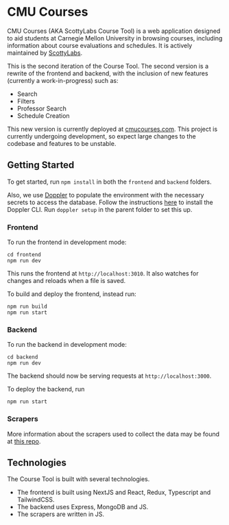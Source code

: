 # CMU Courses

CMU Courses (AKA ScottyLabs Course Tool) is a web application designed to aid students at Carnegie Mellon University in
browsing courses, including information about course evaluations and schedules. It is actively maintained
by [ScottyLabs](https://scottylabs.org).

This is the second iteration of the Course Tool. The second version is a rewrite of the frontend and backend, with the
inclusion of new features (currently a work-in-progress) such as:

- Search
- Filters
- Professor Search
- Schedule Creation

This new version is currently deployed at [cmucourses.com](https://cmucourses.com). This project is currently undergoing
development, so expect large changes to the codebase and features to be unstable.

## Getting Started

To get started, run `npm install` in both the `frontend` and `backend` folders.

Also, we use [Doppler](https://www.doppler.com) to populate the environment with the necessary secrets to access the
database. Follow the instructions [here](https://docs.doppler.com/docs/install-cli) to install the Doppler CLI.
Run `doppler setup` in the parent folder to set this up.

### Frontend

To run the frontend in development mode:

```shell
cd frontend
npm run dev
```

This runs the frontend at `http://localhost:3010`. It also watches for changes and reloads when a file is saved.

To build and deploy the frontend, instead run:

```shell
npm run build
npm run start
```

### Backend

To run the backend in development mode:

```shell
cd backend
npm run dev
```

The backend should now be serving requests at `http://localhost:3000`.

To deploy the backend, run

```shell
npm run start
```

### Scrapers

More information about the scrapers used to collect the data may be found
at [this repo](https://github.com/ScottyLabs/course-scraper/).

## Technologies

The Course Tool is built with several technologies.

- The frontend is built using NextJS and React, Redux, Typescript and TailwindCSS.
- The backend uses Express, MongoDB and JS.
- The scrapers are written in JS.